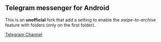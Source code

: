 ## Telegram messenger for Android

This is an **unofficial** fork that add a setting to enable the _swipe-to-archive_ feature with folders (only on the first folder).

[Telegram Channel](https://t.me/swipeToArchive)